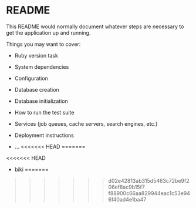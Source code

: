 # README

This README would normally document whatever steps are necessary to get the
application up and running.

Things you may want to cover:

* Ruby version  task

* System dependencies

* Configuration

* Database creation

* Database initialization

* How to run the test suite

* Services (job queues, cache servers, search engines, etc.)

* Deployment instructions

* ...
<<<<<<< HEAD
=======

<<<<<<< HEAD
* biki
=======

<!-- テストをします -->
>>>>>>> d02e42813ab315d5463c72be9f206ef8ac9b15f7
>>>>>>> f88900c66aa829944eac1c53e946f40ad4e1ba47
